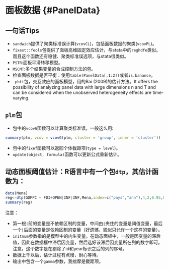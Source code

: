 


# 面板数据 {#PanelData}
## 一句话Tips
- `sandwich`提供了聚类标准误计算(`vcovCL`)，包括面板数据的聚类(`vcovPL`)。
- `fixest::feols`包提供了面板高维固定效应估计，与stata中的`reghdfe`类似。而且这个函数还有稳健、聚类标准误选项，与stata很类似。
- `PSTR`:面板平滑转移模型。
- `MSCMT`:多个结果变量的合成控制方法的包。
- 检查面板数据是否平衡：使用`table(PanelData[,1:2])`或者`is.banance`。
- ` phtt`包，交互效应的面板模型，用的Bai (2009)的估计方法。It offers the possibility of analyzing panel data with large dimensions n and T and can be considered when the unobserved heterogeneity effects are time-varying.

## `plm`包
- 包中的`vcovG`函数可以计算聚类标准误。一般这么用:

```r
summary(plm, vcov = vcovG(plm, cluster = 'group', inner = 'cluster'))
```

- 包中的`fixef`函数可以返回个体截距项(`type = level`)。
- `update(object, formula)`函数可以更新公式重新估计。

## 动态面板阈值估计：R语言中有一个包`dtp`，其估计函数为：

```r
data(Mena)
reg<-dtp(GDPPC ~ FDI+OPEN|INF|INF,Mena,index=c("pays","ann"),4,2,0.95,0.8,1,graph = TRUE)
summary(reg)
```
注意：

- 第一根`|`前的变量是不依赖区制的变量，中间由`|`夹住的变量是阈值变量，最后一个`|`后面的变量是依赖区制的变量（好遗憾，貌似只允许一个这样的变量）。
- `initnum`参数指的是模型中的内生变量。在动态面板中，一般是因变量的滞后值，因此在数据框中滞后因变量，然后选好该滞后因变量所在列的数字即可。注意，这个数字是在剔除了id和year标识之后的列的序号。
- 数据上千以后，估计过程有点慢，耐心等待。
- 输出中包含一个`gamma`参数，我揣摩是截距项。

